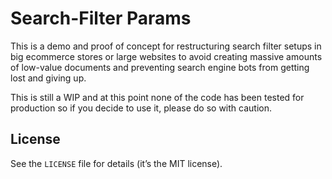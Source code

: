# Search-Filter Params

This is a demo and proof of concept for restructuring search filter
setups in big ecommerce stores or large websites to avoid creating
massive amounts of low-value documents and preventing search engine
bots from getting lost and giving up.

This is still a WIP and at this point none of the code has been tested
for production so if you decide to use it, please do so with caution.

## License

See the `LICENSE` file for details (it’s the MIT license).